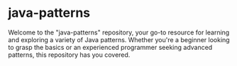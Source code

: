 # java-patterns
Welcome to the "java-patterns" repository, your go-to resource for learning and exploring a variety of Java patterns. Whether you're a beginner looking to grasp the basics or an experienced programmer seeking advanced patterns, this repository has you covered. 
